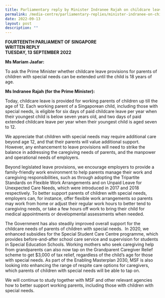 ```yaml
---
title: Parliamentary reply by Minister Indranee Rajah on childcare leave for parents of older children with special needs
permalink: /media-centre/parliamentary-replies/minister-indranee-on-childcare-leave-for-parents-of-older-children-with-special-needs/
date: 2022-09-13
layout: post
description: ""
---
```

**FOURTEENTH PARLIAMENT OF SINGAPORE**  
**WRITTEN REPLY**  
**TUESDAY, 13 SEPTEMBER 2022**

**Ms Mariam Jaafar:**
 
To ask the Prime Minister whether childcare leave provisions for parents of children with special needs can be extended until the child is 18 years of age.

**Ms Indranee Rajah (for the Prime Minister):**

 Today, childcare leave is provided for working parents of children up till the age of 12. Each working parent of a Singaporean child, including those with special needs, is eligible for six days of paid childcare leave per year when their youngest child is below seven years old, and two days of paid extended childcare leave per year when their youngest child is aged seven to 12.

We appreciate that children with special needs may require additional care beyond age 12, and that their parents will value additional support.  However, any enhancement to leave provisions will need to strike the balance in addressing the caregiving needs of parents, and the manpower and operational needs of employers.

 Beyond legislated leave provisions, we encourage employers to provide a family-friendly work environment to help parents manage their work and caregiving responsibilities, such as through adopting the Tripartite Standards on Flexible Work Arrangements and on Unpaid Leave for Unexpected Care Needs, which were introduced in 2017 and 2018 respectively. To better support parents of children with special needs, employers can, for instance, offer flexible work arrangements so parents may work from home or adjust their regular work hours to better tend to caregiving needs, or take a few hours off work to bring their child for medical appointments or developmental assessments when needed.

The Government has also steadily improved overall support for the childcare needs of parents of children with special needs.  In 2020, we enhanced subsidies for the Special Student Care Centre programme, which provides before-and-after school care service and supervision for students in Special Education Schools. Working mothers who seek caregiving help from grandparents can also now tap on the Grandparent Caregiver Relief scheme to get $3,000 of tax relief, regardless of the child’s age for those with special needs. As part of the Enabling Masterplan 2030, MSF is also looking into enhancing the range of respite care options for caregivers, which parents of children with special needs will be able to tap on.

We will continue to study together with MSF and other relevant agencies how to better support working parents, including those with children with special needs.
